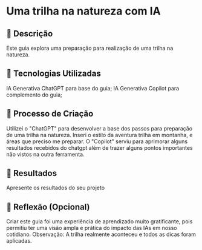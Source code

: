 # Uma trilha na natureza com IA

## 📒 Descrição
Este guia explora uma preparação para realização de uma trilha na natureza.

## 🤖 Tecnologias Utilizadas
IA Generativa ChatGPT para base do guia;
IA Generativa Copilot para complemento do guia;

## 🧐 Processo de Criação
Utilizei o "ChatGPT" para desenvolver a base dos passos para preparação de uma trilha na natureza. Inseri o estilo da aventura trilha em montanha, e áreas que preciso me preparar. O "Copilot" serviu para aprimorar alguns resultados recebidos do chatgpt além de trazer alguns pontos importantes não vistos na outra ferramenta.

## 🚀 Resultados
Apresente os resultados do seu projeto

## 💭 Reflexão (Opcional)
Criar este guia foi uma experiência de aprendizado muito gratificante, pois permitiu ter uma visão ampla e prática do impacto das IAs em nosso cotidiano.
Observação: A trilha realmente aconteceu e todos as dicas foram aplicadas.
